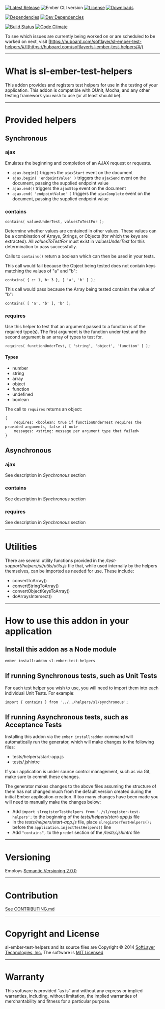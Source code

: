 
[![Latest Release](https://img.shields.io/github/release/softlayer/sl-ember-test-helpers.svg)](https://github.com/softlayer/sl-ember-test-helpers/releases) ![Ember CLI version](https://img.shields.io/badge/ember%20cli-0.2.2-orange.svg) [![License](https://img.shields.io/npm/l/sl-ember-test-helpers.svg)](LICENSE.md) [![Downloads](https://img.shields.io/npm/dm/sl-ember-test-helpers.svg)](https://www.npmjs.com/package/sl-ember-test-helpers)

[![Dependencies](https://img.shields.io/david/softlayer/sl-ember-test-helpers.svg)](https://david-dm.org/softlayer/sl-ember-test-helpers) [![Dev Dependencies](https://img.shields.io/david/dev/softlayer/sl-ember-test-helpers.svg)](https://david-dm.org/softlayer/sl-ember-test-helpers#info=devDependencies)

[![Build Status](https://img.shields.io/travis/softlayer/sl-ember-test-helpers/develop.svg)](https://travis-ci.org/softlayer/sl-ember-test-helpers) [![Code Climate](https://img.shields.io/codeclimate/github/softlayer/sl-ember-test-helpers.svg)](https://codeclimate.com/github/softlayer/sl-ember-test-helpers)

To see which issues are currently being worked on or are scheduled to be worked on next, visit [https://huboard.com/softlayer/sl-ember-test-helpers/#/](https://huboard.com/softlayer/sl-ember-test-helpers/#/)

---

# What is sl-ember-test-helpers

This addon provides and registers test helpers for use in the testing of your application.  This addon is compatible with QUnit, Mocha, and any other testing framework you wish to use (or at least should be).


---

# Provided helpers

## Synchronous

### ajax

Emulates the beginning and completion of an AJAX request or requests.

* `ajax.begin()` triggers the `ajaxStart` event on the document
* `ajax.begin( 'endpointValue' )` triggers the `ajaxSend` event on the document, passing the supplied endpoint value
* `ajax.end()` triggers the `ajaxStop` event on the document
* `ajax.end( 'endpointValue' )` triggers the `ajaxComplete` event on the document, passing the supplied endpoint value


### contains

```
contains( valuesUnderTest, valuesToTestFor );
```

Determine whether values are contained in other values.  These values can be a combination of Arrays, Strings, or Objects (for which the keys are extracted).  All *valuesToTestFor* must exist in *valuesUnderTest* for this determination to pass successfully.

Calls to `contains()` return a boolean which can then be used in your tests.

This call would fail because the Object being tested does not contain keys matching the values of "a" and "b":

```
contains( { c: 1, b: 3 }, [ 'a', 'b' ] );
```

This call would pass because the Array being tested contains the value of "b":

```
contains( [ 'a', 'b' ], 'b' );
```

### requires

Use this helper to test that an argument passed to a function is of the required type(s).  The first argument is the function under test and the second argument is an array of types to test for.

```
requires( functionUnderTest, [ 'string', 'object', 'function' ] );
```

#### Types

* number
* string
* array
* object
* function
* undefined
* boolean

The call to `requires` returns an object:

```
{
    requires: <boolean: true if functionUnderTest requires the provided arguments, false if not>
    messages: <string: message per argument type that failed>
}
```


## Asynchronous

### ajax

See description in *Synchronous* section

### contains

See description in *Synchronous* section

### requires

See description in *Synchronous* section


---

# Utilities

There are several utility functions provided in the */test-support/helpers/sl/utils/utils.js* file that, while used internally by the helpers themselves, can be imported as needed for use.  These include:

* convertToArray()
* convertStringToArray()
* convertObjectKeysToArray()
* doArraysIntersect()


---

# How to use this addon in your application

## Install this addon as a Node module

```
ember install:addon sl-ember-test-helpers
```

## If running Synchronous tests, such as Unit Tests

For each test helper you wish to use, you will need to import them into each individual Unit Tests. For example:

```
import { contains } from '../../helpers/sl/synchronous';
```

## If running Asynchronous tests, such as Acceptance Tests

Installing this addon via the `ember install:addon` command will automatically run the generator, which will make changes to the following files:

* tests/helpers/start-app.js
* tests/.jshintrc

If your application is under source control management, such as via Git, make sure to commit these changes.

The generator makes changes to the above files assuming the structure of them has not changed much from the default version created during the initial Ember application creation.  If too many changes have been made you will need to manually make the changes below:

* Add `import slregisterTestHelpers from './sl/register-test-helpers';` to the beginning of the *tests/helpers/start-app.js* file
* In the *tests/helpers/start-app.js* file, place `slregisterTestHelpers();` before the `application.injectTestHelpers()` line
* Add `"contains",` to the `predef` section of the */tests/.jshintrc* file


---

# Versioning
Employs [Semantic Versioning 2.0.0](http://semver.org/)

---

# Contribution
[See CONTRIBUTING.md](CONTRIBUTING.md)

---

# Copyright and License
sl-ember-test-helpers and its source files are Copyright © 2014 [SoftLayer Technologies, Inc.](http://www.softlayer.com/)
The software is [MIT Licensed](LICENSE.md)


---

# Warranty
This software is provided “as is” and without any express or implied warranties, including, without limitation, the
implied warranties of merchantability and fitness for a particular purpose.
